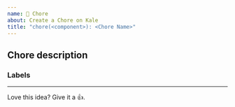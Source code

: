 ```yaml
---
name: 🧹 Chore
about: Create a Chore on Kale
title: "chore(<component>): <Chore Name>"
---
```


## Chore description

<!-- Describe the chore details and why it's needed.  -->


### Labels
<!-- Please include labels below by uncommenting them to help us better triage issues -->

<!-- /area frontend -->
<!-- /area backend -->
<!-- /area testing -->
<!-- /area samples -->

---

<!-- Don't delete the message below to encourage users to support your issue! -->
Love this idea? Give it a 👍. 
